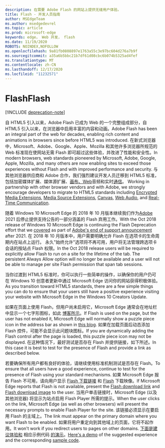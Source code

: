 ```yaml
---
description: 在需要 Adobe Flash 的网站上提供无缝用户体验。
title: Flash - 开发人员指南
author: MSEdgeTeam
ms.author: msedgedevrel
ms.topic: article
ms.prod: microsoft-edge
keywords: edge， Web 开发， flash
ms.date: 11/19/2020
ROBOTS: NOINDEX,NOFOLLOW
ms.openlocfilehash: 9a81fb0808897e1763a55c3e97bc604d276a7b9f
ms.sourcegitcommit: a35a6b5bbc21b7df61d08cbc6b074b5325ad4fef
ms.translationtype: MT
ms.contentlocale: zh-CN
ms.lasthandoff: 12/17/2020
ms.locfileid: "11232571"
---
```

# <span data-ttu-id="2c3ea-104">Flash</span><span class="sxs-lookup"><span data-stu-id="2c3ea-104">Flash</span></span>  

[!INCLUDE [deprecation-note](../../includes/legacy-edge-note.md)]  

<span data-ttu-id="2c3ea-105">自 HTML5 引入以来，Adobe Flash 已成为 Web 的一个完整组成部分，自 HTML5 引入以来，在浏览器中启用丰富的内容和动画。</span><span class="sxs-lookup"><span data-stu-id="2c3ea-105">Adobe Flash has been an integral part of the web for decades, enabling rich content and animations in browsers since before HTML5 was introduced.</span></span>  <span data-ttu-id="2c3ea-106">在新式浏览器中，Microsoft、Adobe、Google、Apple、Mozilla 和其他许多浏览器所规范的 Web 标准现在使网站无需 Flash 即可超过这些体验，并改进了性能和安全性。</span><span class="sxs-lookup"><span data-stu-id="2c3ea-106">In modern browsers, web standards pioneered by Microsoft, Adobe, Google, Apple, Mozilla, and many others are now enabling sites to exceed those experiences without Flash and with improved performance and security.</span></span>  <span data-ttu-id="2c3ea-107">与其他浏览器供应商和 Adobe 合作，我们强烈建议开发人员迁移到 HTML5 标准，包括加密媒体扩展[](https://developer.microsoft.com/microsoft-edge/platform/status/encryptedmediaextensions)、媒体源扩展、[画布](https://developer.microsoft.com/microsoft-edge/platform/status/canvas)[、Web](https://developer.microsoft.com/microsoft-edge/platform/status/webaudioapi)音频和实时[通信](https://developer.microsoft.com/microsoft-edge/platform/status/webrtcobjectrtcapi)。 [](https://developer.microsoft.com/microsoft-edge/platform/status/mediasourceextensions)</span><span class="sxs-lookup"><span data-stu-id="2c3ea-107">Working in partnership with other browser vendors and with Adobe, we strongly encourage developers to migrate to HTML5 standards including [Encrypted Media Extensions](https://developer.microsoft.com/microsoft-edge/platform/status/encryptedmediaextensions), [Media Source Extensions](https://developer.microsoft.com/microsoft-edge/platform/status/mediasourceextensions), [Canvas](https://developer.microsoft.com/microsoft-edge/platform/status/canvas), [Web Audio](https://developer.microsoft.com/microsoft-edge/platform/status/webaudioapi), and [Real-Time Communication](https://developer.microsoft.com/microsoft-edge/platform/status/webrtcobjectrtcapi).</span></span>  

<span data-ttu-id="2c3ea-108">随着 Windows 10 Microsoft Edge 的 2018 年 10 月[](https://blogs.windows.com/msedgedev/2017/07/25)版本继续我们作为[Adobe](https://theblog.adobe.com/adobe-flash-update) 2021 后停止提供支持公告的一部分涵盖的 Flash 弃用工作。</span><span class="sxs-lookup"><span data-stu-id="2c3ea-108">With the Oct 2018 release of Windows 10 Microsoft Edge is continuing the Flash Deprecation effort that we [covered](https://blogs.windows.com/msedgedev/2017/07/25) as part of [Adobe's end of support announcement](https://theblog.adobe.com/adobe-flash-update) after 2021.</span></span>  <span data-ttu-id="2c3ea-109">在 2018 年 10 月版本中，用户需要明确允许 Flash 在选项卡的生命周期内在站点上运行。 永久"始终允许"选项将不再可用，用户将无法管理跨选项卡会话的按站点 Flash 权限。</span><span class="sxs-lookup"><span data-stu-id="2c3ea-109">In the Oct 2018 release users will be required to explicitly allow Flash to run on a site for the lifetime of the tab.  The persistent Always Allow option will no longer be available and a user will not be able to manage per site Flash permission that span tab sessions.</span></span>  

<span data-ttu-id="2c3ea-110">当你过渡到 HTML5 标准时，你可以执行一些简单的操作，以确保你的用户仍可在 Windows 10 创意者更新中通过 Microsoft Edge 访问你的网站获得积极体验。</span><span class="sxs-lookup"><span data-stu-id="2c3ea-110">As you transition toward HTML5 standards, there are a few simple things you can do to ensure that your users still have a positive experience visiting your website with Microsoft Edge in the Windows 10 Creators Update.</span></span>  

<span data-ttu-id="2c3ea-111">如果在页面上使用 Flash，但用户尚未启用它，Microsoft Edge 通常会在地址栏中显示一个七字形图标，如此 [博客所示](https://blogs.windows.com/msedgedev/2016/12/14)。</span><span class="sxs-lookup"><span data-stu-id="2c3ea-111">If Flash is used on the page, but the user has not enabled it, Microsoft Edge will normally show a puzzle piece icon in the address bar as shown in [this blog](https://blogs.windows.com/msedgedev/2016/12/14).</span></span>  <span data-ttu-id="2c3ea-112">如果在加载页面后动态添加 Flash 控件，可能不会显示此问题块图标。</span><span class="sxs-lookup"><span data-stu-id="2c3ea-112">If you are dynamically adding the Flash control after the page is loaded, this puzzle piece icon may not be displayed.</span></span>  <span data-ttu-id="2c3ea-113">在这种情况下，最好测试是否存在 Flash 并提供链接，如下所述。</span><span class="sxs-lookup"><span data-stu-id="2c3ea-113">In this case it is best to test for the presence of Flash and provide a link as described below.</span></span>  

<span data-ttu-id="2c3ea-114">若要确保所有用户都有良好的体验，请继续使用标准机制测试是否存在 Flash。</span><span class="sxs-lookup"><span data-stu-id="2c3ea-114">To ensure that all users have a good experience, continue to test for the presence of Flash using your standard mechanisms.</span></span>  <span data-ttu-id="2c3ea-115">如果 Microsoft Edge 报告 Flash 不可用，请向用户显示 [Flash 下载链接](http://get.adobe.com/flashplayer) 和 [Flash](http://www.adobe.com/legal/permissions/icons-web-logos.html#flashplayer) 下载映像。</span><span class="sxs-lookup"><span data-stu-id="2c3ea-115">If Microsoft Edge reports that Flash is not available, present the [Flash download link](http://get.adobe.com/flashplayer) and [Flash download image](http://www.adobe.com/legal/permissions/icons-web-logos.html#flashplayer) to the user.</span></span>  <span data-ttu-id="2c3ea-116">当用户单击链接时，Microsoft Edge \(以及其他浏览器\) 将显示为站点启用 Flash Player 所需的提示。</span><span class="sxs-lookup"><span data-stu-id="2c3ea-116">When the user clicks on the link, Microsoft Edge \(as well as other browsers\) will present the necessary prompts to enable Flash Player for the site.</span></span>  <span data-ttu-id="2c3ea-117">该链接必须显示在要启用 Flash 的主域上。</span><span class="sxs-lookup"><span data-stu-id="2c3ea-117">The link must appear on the primary domain where you want Flash to be enabled.</span></span>  <span data-ttu-id="2c3ea-118">如果将用户重定向到其他域上的页面，它将不起作用。</span><span class="sxs-lookup"><span data-stu-id="2c3ea-118">It won't work if you redirect users to pages on other domains.</span></span>  <span data-ttu-id="2c3ea-119">[下面是建议体验和](https://microsoftedge.github.io/MicrosoftEdge-Documentation/flashclicktorun) 相应示例代码 [的演示](https://github.com/MicrosoftEdge/MicrosoftEdge-Documentation/tree/master/docs/flashclicktorun)。</span><span class="sxs-lookup"><span data-stu-id="2c3ea-119">[Here's a demo](https://microsoftedge.github.io/MicrosoftEdge-Documentation/flashclicktorun) of the suggested experience and the corresponding [sample code](https://github.com/MicrosoftEdge/MicrosoftEdge-Documentation/tree/master/docs/flashclicktorun).</span></span>  
